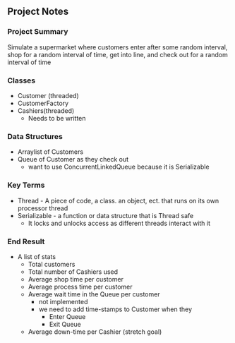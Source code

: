 ## Project Notes

### Project Summary

 Simulate a supermarket where customers enter after  some random interval, 
 shop for a random interval of time, get into line, and check out for a random interval of time
 
### Classes

* Customer (threaded)
* CustomerFactory
* Cashiers(threaded)
  * Needs to be written

### Data Structures

* Arraylist of Customers 
* Queue of Customer as they check out
  * want to use ConcurrentLinkedQueue because it is Serializable

### Key Terms

* Thread - A piece of code, a class. an object, ect. that runs on its own processor thread
* Serializable - a function or data structure that is Thread safe
  * It locks and unlocks access as different threads interact with it
### End Result

* A list of stats
  * Total customers
  * Total number of Cashiers used
  * Average shop time per customer
  * Average process time per customer
  * Average wait time in the Queue per customer
    * not implemented
    * we need to add time-stamps to Customer when they
      * Enter Queue
      * Exit Queue
  * Average down-time per Cashier (stretch goal)